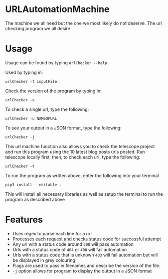 # URLAutomationMachine

The machine we all need but the one we most likely do not deserve. The url checking program we all desire


# Usage

Usage can be found by typing ```urlChecker --help```

Used by typing in:

```urlChecker -f inputFile```

Check the version of the program by typing in:

```urlChecker -v```

To check a single url, type the following:

```urlChecker -u NAMEOFURL```

To see your output in a JSON format, type the following:

```urlChecker -j ```

This url machine function also allows you to check the telescope project and run this program using the 10 
latest blog posts urls posted. Run telescope locally first, then, to check each url, type the following:

```urlChecker -t```


To run the program as written above, enter the following into your terminal

```pip3 install --editable .```

This will install all necessary libraries as well as setup the terminal to run the program as described above

# Features

- Uses regex to parse each line for a url
- Processes each request and checks status code for successful attempt
- Any url with a status code around ```200``` will pass automation
- Urls with a status code of ```404``` or ```400``` will fail automation
- Urls with a status code that is unknown ```403``` will fail automation but will be displayed in grey colouring
- Flags are used to pass in filenames and describe the version of the file.
- ```-j``` option allows for program to display the output in a JSON format